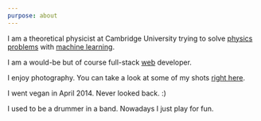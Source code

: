```yaml
---
purpose: about
---
```


I am a theoretical physicist at Cambridge University trying to solve [physics problems](/physics) with [machine learning](/ai).

I am a would-be but of course full-stack [web](./web) developer.

I enjoy photography. You can take a look at some of my shots [right here](/photography).

I went vegan in April 2014. Never looked back. :)

I used to be a drummer in a band. Nowadays I just play for fun.
